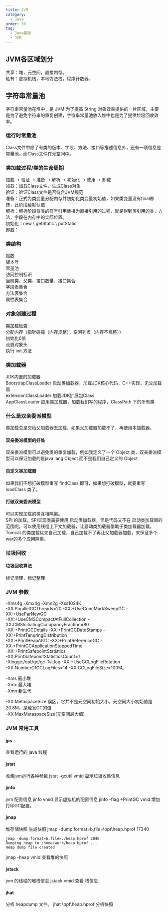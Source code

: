 ```yaml
---
title: JVM
category:
  - Java
order: 50
tag:
  - Java基础
  - JVM
---
```


## JVM各区域划分
共享：堆，元空间，直接内存。  
私有：虚拟机栈，本地方法栈，程序计数器。  

## 字符串常量池
字符串常量池在堆中，是 JVM 为了提高 String 对象效率提供的一片区域，主要是为了避免字符串的重复创建，字符串常量池放入堆中也是为了提供垃圾回收效率。  

### 运行时常量池
Class文件中除了有类的版本、字段、方法、接口等描述信息外，还有一项信息是常量池，而Class文件在元空间中。  

### 类加载过程/类的生命周期
加载 -> 验证 -> 准备 -> 解析 -> 初始化 -> 使用 -> 卸载  
加载：加载Class文件，生成Class对象  
验证：验证Class文件是否符合JVM规范  
准备：正式为类变量分配内存并初始化类变量初始值，如果类变量没有final修饰，此阶段给默认值  
解析：解析阶段将类的符号引用替换为直接引用的过程，就是得到类引用的类，方法，字段在内存中的实际位置。  
初始化：new \ getStatic \ putStatic  
卸载：  

### 类结构
魔数  
版本号  
常量池  
访问控制标识  
当前类、父类、接口数量、接口集合  
字段表集合  
方法表集合  
属性表集合  

### 对象创建过程
类加载检查  
分配内存（指针碰撞（内存规整），空闲列表（内存不规整））  
初始化0值  
设置对象头  
执行 init 方法  

### 类加载器
JDK内置的加载器   
BootstrapClassLoader 启动类加载器，加载JDK核心代码，C++实现，无父加载器  
extensionClassLoader 加载JDK扩展包Class  
AppClassLoader 应用类加载器，加载我们写的程序，ClassPath 下的所有类  

### 什么是双亲委派模型
类加载总是交给父加载器去加载，如果父加载器加载不了，再使用本加载器。  
#### 双亲委派模型的好处
双亲委派模型可以避免类的重复加载，例如我定义了一个 Object 类，双亲委派模型可以保证加载的是java.lang.Object 而不是我们自己定义的 Object  
#### 自定义类加载器
如果我们不想打破模型重写 findClass 即可，如果想打破模型，就要重写 loadClass 类了。  
#### 打破双亲委派模型
可以实现加载的类互相隔离。  
SPI 的加载，SPI实现类需要使用 启动类加载器，但是代码又不在 启动类加载器的范围呢，可以使用线程上下文加载器，让启动类加载器借助子类加载器加载。  
Tomcat 的类加载优先自己加载，自己加载不了再让父加载器加载，来保证多个war的多个应用隔离。  

### 垃圾回收
#### 垃圾回收算法
标记清理，标记整理  

### JVM 参数
-Xms4g -Xmx4g -Xmn2g -Xss1024K   
-XX:ParallelGCThreads=20 -XX:+UseConcMarkSweepGC -XX:+UseParNewGC   
-XX:+UseCMSCompactAtFullCollection -XX:CMSInitiatingOccupancyFraction=80   
-XX:+PrintGCDetails -XX:+PrintGCDateStamps -XX:+PrintTenuringDistribution   
-XX:+PrintHeapAtGC -XX:+PrintReferenceGC -XX:+PrintGCApplicationStoppedTime   
-XX:+PrintSafepointStatistics    
-XX:PrintSafepointStatisticsCount=1   
-Xloggc:/opt/gc/gc-%t.log -XX:+UseGCLogFileRotation   
-XX:NumberOfGCLogFiles=14 -XX:GCLogFileSize=100M。  

-Xms 最小堆  
-Xmx 最大堆  
-Xmn 新生代   

-XX:MetaspaceSize 误区，它并不是元空间初始大小，元空间大小初始值是 20.8M，是触发GC的值  
-XX:MaxMetaspaceSize(元空间最大值)  

### JVM 常用工具
#### jps 
查看运行的 java 线程
#### jstat 
收集jvm运行各种参数
jstat -gcutil vmid 显示垃圾收集信息
#### jinfo 
jvm 配置信息
jinfo vmid 显示虚拟机的配置信息
jinfo -flag +PrintGC vmid 增加打印GC配置。
#### jmap
堆存储快照
生成快照 jmap -dump:format=b,file=\opt\heap.hprof 17340

```shell
jmap -dump:format=b,file=./heap.hprof 2840
Dumping heap to /home/work/heap.hprof ...
Heap dump file created
```

jmap -heap vmid 查看堆的快照
#### jstack
jvm 的线程的堆栈信息
jstack vmid 查看 栈信息
#### jhat
分析 heapdump 文件。
jhat \opt\heap.hprof 分析快照


